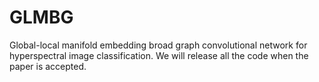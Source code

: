 # GLMBG
Global-local manifold embedding broad graph convolutional network for hyperspectral image classification.
We will release all the code when the paper is accepted.
